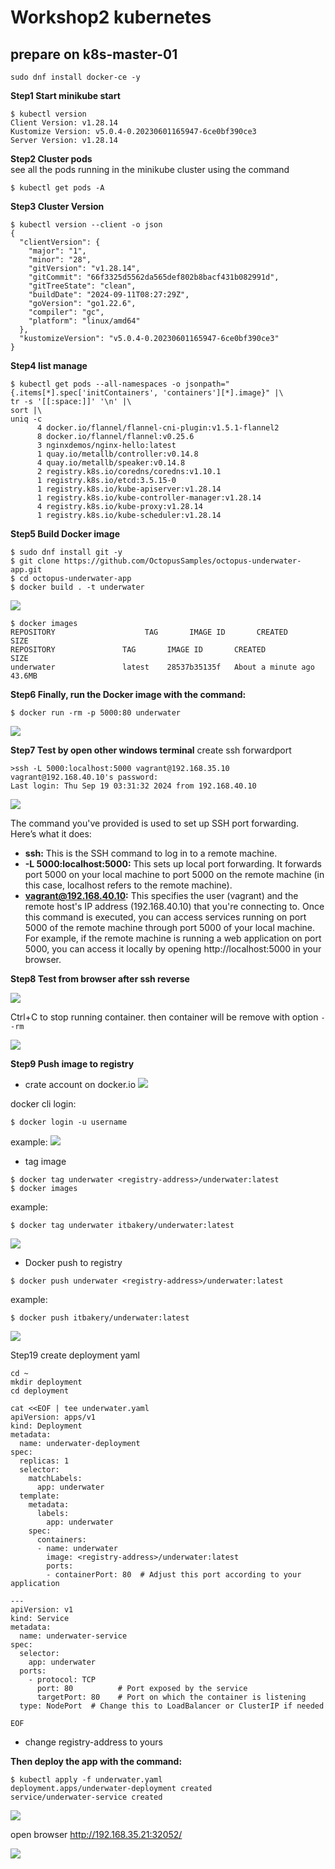 # Workshop2 kubernetes

## prepare on k8s-master-01
```
sudo dnf install docker-ce -y 
```
**Step1 Start minikube start**
```
$ kubectl version
Client Version: v1.28.14
Kustomize Version: v5.0.4-0.20230601165947-6ce0bf390ce3
Server Version: v1.28.14
```

**Step2 Cluster pods**  
see all the pods running in the minikube cluster using the command
```
$ kubectl get pods -A
```

**Step3 Cluster Version**
```
$ kubectl version --client -o json
{
  "clientVersion": {
    "major": "1",
    "minor": "28",
    "gitVersion": "v1.28.14",
    "gitCommit": "66f3325d5562da565def802b8bacf431b082991d",
    "gitTreeState": "clean",
    "buildDate": "2024-09-11T08:27:29Z",
    "goVersion": "go1.22.6",
    "compiler": "gc",
    "platform": "linux/amd64"
  },
  "kustomizeVersion": "v5.0.4-0.20230601165947-6ce0bf390ce3"
}
```

**Step4 list manage**
```
$ kubectl get pods --all-namespaces -o jsonpath="{.items[*].spec['initContainers', 'containers'][*].image}" |\
tr -s '[[:space:]]' '\n' |\
sort |\
uniq -c
      4 docker.io/flannel/flannel-cni-plugin:v1.5.1-flannel2
      8 docker.io/flannel/flannel:v0.25.6
      3 nginxdemos/nginx-hello:latest
      1 quay.io/metallb/controller:v0.14.8
      4 quay.io/metallb/speaker:v0.14.8
      2 registry.k8s.io/coredns/coredns:v1.10.1
      1 registry.k8s.io/etcd:3.5.15-0
      1 registry.k8s.io/kube-apiserver:v1.28.14
      1 registry.k8s.io/kube-controller-manager:v1.28.14
      4 registry.k8s.io/kube-proxy:v1.28.14
      1 registry.k8s.io/kube-scheduler:v1.28.14
```


**Step5 Build Docker image**
```
$ sudo dnf install git -y
$ git clone https://github.com/OctopusSamples/octopus-underwater-app.git
$ cd octopus-underwater-app
$ docker build . -t underwater
```
![](../assets/images/ws1_buildimage.png)


```
$ docker images
REPOSITORY                    TAG       IMAGE ID       CREATED          SIZE
REPOSITORY               TAG       IMAGE ID       CREATED              SIZE
underwater               latest    28537b35135f   About a minute ago   43.6MB
```


**Step6 Finally, run the Docker image with the command:**

```
$ docker run -rm -p 5000:80 underwater
```

![](../assets/images/ws1_docker_run.png)

**Step7 Test by open other windows terminal**
create ssh forwardport
```
>ssh -L 5000:localhost:5000 vagrant@192.168.35.10
vagrant@192.168.40.10's password: 
Last login: Thu Sep 19 03:31:32 2024 from 192.168.40.10
```

![](../assets/images/ws1_ssh_5000.png)

The command you've provided is used to set up SSH port forwarding. Here’s what it does:

- **ssh:** This is the SSH command to log in to a remote machine.
- **-L 5000:localhost:5000:** This sets up local port forwarding. It forwards port 5000 on your local machine to port 5000 on the remote machine (in this case, localhost refers to the remote machine).
- **vagrant@192.168.40.10:** This specifies the user (vagrant) and the remote host's IP address (192.168.40.10) that you're connecting to.
Once this command is executed, you can access services running on port 5000 of the remote machine through port 5000 of your local machine. For example, if the remote machine is running a web application on port 5000, you can access it locally by opening http://localhost:5000 in your browser.

**Step8 Test from browser after ssh reverse**

![](../assets/images/ws1_localhost_5000.png)

Ctrl+C to stop running container. then container will be remove with option ```--rm```

![](../assets/images/17_webcontainer_stop.png)

**Step9 Push image to registry**
- crate account on docker.io
![](../assets/images/ws1_docker_web.png)

docker cli login:
```
$ docker login -u username
```
example:
![](../assets/images/ws1_docker_login.png)

- tag image 
```
$ docker tag underwater <registry-address>/underwater:latest
$ docker images
```
example:
```
$ docker tag underwater itbakery/underwater:latest
```
![](../assets/images/ws1_docker_tag.png)


- Docker push to registry
```
$ docker push underwater <registry-address>/underwater:latest
```
example:
```
$ docker push itbakery/underwater:latest
```

![](../assets/images/ws1_docker_push.png)


Step19 create deployment yaml
```
cd ~
mkdir deployment
cd deployment
```

```
cat <<EOF | tee underwater.yaml
apiVersion: apps/v1
kind: Deployment
metadata:
  name: underwater-deployment
spec:
  replicas: 1
  selector:
    matchLabels:
      app: underwater
  template:
    metadata:
      labels:
        app: underwater
    spec:
      containers:
      - name: underwater
        image: <registry-address>/underwater:latest
        ports:
        - containerPort: 80  # Adjust this port according to your application

---
apiVersion: v1
kind: Service
metadata:
  name: underwater-service
spec:
  selector:
    app: underwater
  ports:
    - protocol: TCP
      port: 80          # Port exposed by the service
      targetPort: 80    # Port on which the container is listening
  type: NodePort  # Change this to LoadBalancer or ClusterIP if needed

EOF
```
- change registry-address to yours

**Then deploy the app with the command:**
```
$ kubectl apply -f underwater.yaml 
deployment.apps/underwater-deployment created
service/underwater-service created
```
![](../assets/images/ws1_deloy_underwater.png)

open browser http://192.168.35.21:32052/

![](../assets/images/ws1_nodeport_water.png)